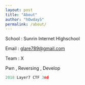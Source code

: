 ```yaml
---
layout: post
title: "About"
author: "hOwdayS"
permalink: /about/
---
```




School : Sunrin Internet HIghschool

Email : glare789@gmail.com

Team :  X

Pwn , Reversing , Develop




```python
2018 Layer7 CTF 3nd
```


